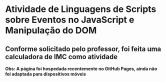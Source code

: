 # Atividade de Linguagens de Scripts sobre Eventos no JavaScript e Manipulação do DOM

## Conforme solicitado pelo professor, foi feita uma calculadora de IMC como atividade

**Obs: A página foi hospedada recentemente no GitHub Pages, ainda não foi adaptada para dispositivos móveis**
